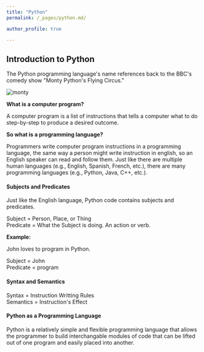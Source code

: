 ```yaml
---
title: "Python"
permalink: /_pages/python.md/

author_profile: true

---
```


## Introduction to Python

The Python programming language's name references back to the BBC's comedy show "Monty Python's Flying Circus."

![monty](https://user-images.githubusercontent.com/60493854/76994400-8b3fea80-690b-11ea-9210-bd9f12c9f6d5.jpg)

__What is a computer program?__

A computer program is a list of instructions that tells a computer what to do step-by-step to produce a desired outcome.

__So what is a programming language?__

Programmers write computer program instructions in a programming language, the same way a person might write instruction in english, so an English speaker can read and follow them. Just like there are multiple human languages (e.g., English, Spanish, French, etc.), there are many programming languages (e.g., Python, Java, C++, etc.).

#### Subjects and Predicates
Just like the English language, Python code contains subjects and predicates.

Subject = Person, Place, or Thing  
Predicate = What the Subject is doing. An action or verb.

__Example:__

John loves to program in Python.

Subject = John  
Predicate = program

#### Syntax and Semantics

Syntax = Instruction Writting Rules  
Semantics = Instruction's Effect

#### Python as a Programming Language
Python is a relatively simple and flexible programming language that allows the programmer to build interchangable modules of code that can be lifted out of one program and easily placed into another.
